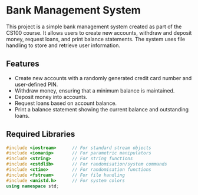 # Bank Management System

This project is a simple bank management system created as part of the CS100 course. It allows users to create new accounts, withdraw and deposit money, request loans, and print balance statements. The system uses file handling to store and retrieve user information.

## Features

- Create new accounts with a randomly generated credit card number and user-defined PIN.
- Withdraw money, ensuring that a minimum balance is maintained.
- Deposit money into accounts.
- Request loans based on account balance.
- Print a balance statement showing the current balance and outstanding loans.

## Required Libraries

```cpp
#include <iostream>      // For standard stream objects
#include <iomanip>       // For parametric manipulators
#include <string>        // For string functions
#include <cstdlib>       // For randomisation/system commands
#include <ctime>         // For randomisation functions
#include <fstream>       // For file handling
#include <unistd.h>      // For system colors
using namespace std;
